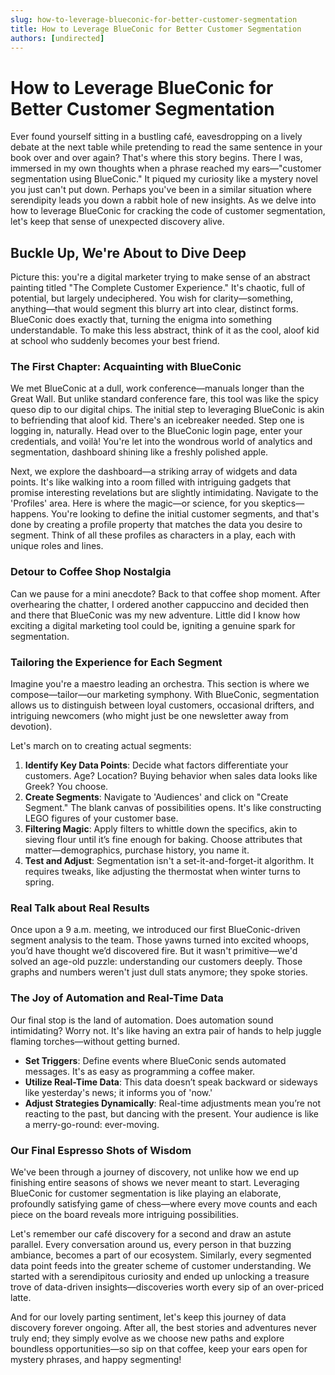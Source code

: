```yaml
---
slug: how-to-leverage-blueconic-for-better-customer-segmentation
title: How to Leverage BlueConic for Better Customer Segmentation
authors: [undirected]
---
```



# How to Leverage BlueConic for Better Customer Segmentation

Ever found yourself sitting in a bustling café, eavesdropping on a lively debate at the next table while pretending to read the same sentence in your book over and over again? That's where this story begins. There I was, immersed in my own thoughts when a phrase reached my ears—"customer segmentation using BlueConic." It piqued my curiosity like a mystery novel you just can't put down. Perhaps you've been in a similar situation where serendipity leads you down a rabbit hole of new insights. As we delve into how to leverage BlueConic for cracking the code of customer segmentation, let's keep that sense of unexpected discovery alive.

## Buckle Up, We're About to Dive Deep

Picture this: you're a digital marketer trying to make sense of an abstract painting titled "The Complete Customer Experience." It's chaotic, full of potential, but largely undeciphered. You wish for clarity—something, anything—that would segment this blurry art into clear, distinct forms. BlueConic does exactly that, turning the enigma into something understandable. To make this less abstract, think of it as the cool, aloof kid at school who suddenly becomes your best friend.

### The First Chapter: Acquainting with BlueConic

We met BlueConic at a dull, work conference—manuals longer than the Great Wall. But unlike standard conference fare, this tool was like the spicy queso dip to our digital chips. The initial step to leveraging BlueConic is akin to befriending that aloof kid. There's an icebreaker needed. Step one is logging in, naturally. Head over to the BlueConic login page, enter your credentials, and voilà! You're let into the wondrous world of analytics and segmentation, dashboard shining like a freshly polished apple.

Next, we explore the dashboard—a striking array of widgets and data points. It's like walking into a room filled with intriguing gadgets that promise interesting revelations but are slightly intimidating. Navigate to the 'Profiles' area. Here is where the magic—or science, for you skeptics—happens. You're looking to define the initial customer segments, and that's done by creating a profile property that matches the data you desire to segment. Think of all these profiles as characters in a play, each with unique roles and lines.

### Detour to Coffee Shop Nostalgia

Can we pause for a mini anecdote? Back to that coffee shop moment. After overhearing the chatter, I ordered another cappuccino and decided then and there that BlueConic was my new adventure. Little did I know how exciting a digital marketing tool could be, igniting a genuine spark for segmentation.

### Tailoring the Experience for Each Segment

Imagine you're a maestro leading an orchestra. This section is where we compose—tailor—our marketing symphony. With BlueConic, segmentation allows us to distinguish between loyal customers, occasional drifters, and intriguing newcomers (who might just be one newsletter away from devotion).

Let's march on to creating actual segments:

1. **Identify Key Data Points**: Decide what factors differentiate your customers. Age? Location? Buying behavior when sales data looks like Greek? You choose.
2. **Create Segments**: Navigate to 'Audiences' and click on "Create Segment." The blank canvas of possibilities opens. It's like constructing LEGO figures of your customer base.
3. **Filtering Magic**: Apply filters to whittle down the specifics, akin to sieving flour until it’s fine enough for baking. Choose attributes that matter—demographics, purchase history, you name it.
4. **Test and Adjust**: Segmentation isn't a set-it-and-forget-it algorithm. It requires tweaks, like adjusting the thermostat when winter turns to spring.

### Real Talk about Real Results

Once upon a 9 a.m. meeting, we introduced our first BlueConic-driven segment analysis to the team. Those yawns turned into excited whoops, you’d have thought we’d discovered fire. But it wasn't primitive—we'd solved an age-old puzzle: understanding our customers deeply. Those graphs and numbers weren't just dull stats anymore; they spoke stories.

### The Joy of Automation and Real-Time Data

Our final stop is the land of automation. Does automation sound intimidating? Worry not. It's like having an extra pair of hands to help juggle flaming torches—without getting burned.

- **Set Triggers**: Define events where BlueConic sends automated messages. It's as easy as programming a coffee maker.
- **Utilize Real-Time Data**: This data doesn’t speak backward or sideways like yesterday's news; it informs you of 'now.'
- **Adjust Strategies Dynamically**: Real-time adjustments mean you’re not reacting to the past, but dancing with the present. Your audience is like a merry-go-round: ever-moving.

### Our Final Espresso Shots of Wisdom

We've been through a journey of discovery, not unlike how we end up finishing entire seasons of shows we never meant to start. Leveraging BlueConic for customer segmentation is like playing an elaborate, profoundly satisfying game of chess—where every move counts and each piece on the board reveals more intriguing possibilities.

Let's remember our café discovery for a second and draw an astute parallel. Every conversation around us, every person in that buzzing ambiance, becomes a part of our ecosystem. Similarly, every segmented data point feeds into the greater scheme of customer understanding. We started with a serendipitous curiosity and ended up unlocking a treasure trove of data-driven insights—discoveries worth every sip of an over-priced latte.

And for our lovely parting sentiment, let's keep this journey of data discovery forever ongoing. After all, the best stories and adventures never truly end; they simply evolve as we choose new paths and explore boundless opportunities—so sip on that coffee, keep your ears open for mystery phrases, and happy segmenting!